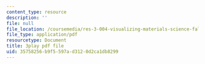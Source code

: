 ```yaml
---
content_type: resource
description: ''
file: null
file_location: /coursemedia/res-3-004-visualizing-materials-science-fall-2017/35758256b9f5597ad3120d2ca1db8299_xdm3Jz3IgwE.pdf
file_type: application/pdf
resourcetype: Document
title: 3play pdf file
uid: 35758256-b9f5-597a-d312-0d2ca1db8299
---
```

